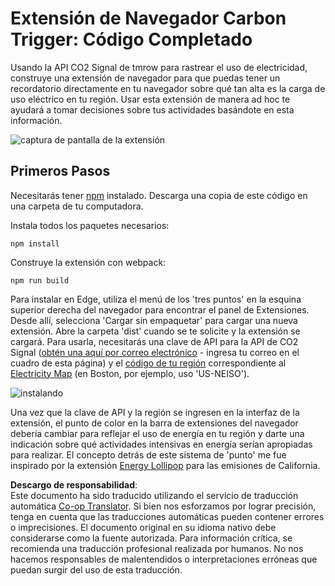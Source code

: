 <!--
CO_OP_TRANSLATOR_METADATA:
{
  "original_hash": "fab4e6b4f0efcd587a9029d82991f597",
  "translation_date": "2025-08-24T13:19:32+00:00",
  "source_file": "5-browser-extension/solution/README.md",
  "language_code": "es"
}
-->
# Extensión de Navegador Carbon Trigger: Código Completado

Usando la API CO2 Signal de tmrow para rastrear el uso de electricidad, construye una extensión de navegador para que puedas tener un recordatorio directamente en tu navegador sobre qué tan alta es la carga de uso eléctrico en tu región. Usar esta extensión de manera ad hoc te ayudará a tomar decisiones sobre tus actividades basándote en esta información.

![captura de pantalla de la extensión](../../../../5-browser-extension/extension-screenshot.png)

## Primeros Pasos

Necesitarás tener [npm](https://npmjs.com) instalado. Descarga una copia de este código en una carpeta de tu computadora.

Instala todos los paquetes necesarios:

```
npm install
```

Construye la extensión con webpack:

```
npm run build
```

Para instalar en Edge, utiliza el menú de los 'tres puntos' en la esquina superior derecha del navegador para encontrar el panel de Extensiones. Desde allí, selecciona 'Cargar sin empaquetar' para cargar una nueva extensión. Abre la carpeta 'dist' cuando se te solicite y la extensión se cargará. Para usarla, necesitarás una clave de API para la API de CO2 Signal ([obtén una aquí por correo electrónico](https://www.co2signal.com/) - ingresa tu correo en el cuadro de esta página) y el [código de tu región](http://api.electricitymap.org/v3/zones) correspondiente al [Electricity Map](https://www.electricitymap.org/map) (en Boston, por ejemplo, uso 'US-NEISO').

![instalando](../../../../5-browser-extension/install-on-edge.png)

Una vez que la clave de API y la región se ingresen en la interfaz de la extensión, el punto de color en la barra de extensiones del navegador debería cambiar para reflejar el uso de energía en tu región y darte una indicación sobre qué actividades intensivas en energía serían apropiadas para realizar. El concepto detrás de este sistema de 'punto' me fue inspirado por la extensión [Energy Lollipop](https://energylollipop.com/) para las emisiones de California.

**Descargo de responsabilidad**:  
Este documento ha sido traducido utilizando el servicio de traducción automática [Co-op Translator](https://github.com/Azure/co-op-translator). Si bien nos esforzamos por lograr precisión, tenga en cuenta que las traducciones automáticas pueden contener errores o imprecisiones. El documento original en su idioma nativo debe considerarse como la fuente autorizada. Para información crítica, se recomienda una traducción profesional realizada por humanos. No nos hacemos responsables de malentendidos o interpretaciones erróneas que puedan surgir del uso de esta traducción.